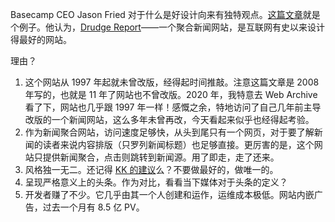 Basecamp CEO Jason Fried 对于什么是好设计向来有独特观点。[这篇文章](https://medium.com/signal-v-noise/why-the-drudge-report-is-one-of-the-best-designed-sites-on-the-web-c34f764c3c4c)就是个例子。他认为，[Drudge Report](https://www.drudgereport.com/)——一个聚合新闻网站，是互联网有史以来设计得最好的网站。

理由？

1. 这个网站从 1997 年起就未曾改版，经得起时间推敲。注意这篇文章是 2008 年写的，也就是 11 年了网站也不曾改版。2020 年，我特意去 Web Archive 看了下，网站也几乎跟 1997 年一样！感慨之余，特地访问了自己几年前主导改版的一个新闻网站，这么多年未曾再改，今天看起来似乎也经得起考验。
2. 作为新闻聚合网站，访问速度足够快，从头到尾只有一个网页，对于要了解新闻的读者来说内容排版（只罗列新闻标题）也足够直接。更厉害的是，这个网站只提供新闻聚合，点击则跳转到新闻源。用了即走，走了还来。
3. 风格独一无二。还记得 [KK 的建议](http://mp.weixin.qq.com/s?__biz=MzI4NDAwOTU3OA==&mid=2650677521&idx=1&sn=b6e534cedd566c912b3673986b27a0bb&chksm=f38b7414c4fcfd026d7bd0aa9677ce15f4b6cac2a29303c9a11d798e1adeedf33b13c13ef957&scene=21#wechat_redirect)么？不要做最好的，做唯一的。
4. 呈现严格意义上的头条。作为对比，看看当下媒体对于头条的定义？
5. 开发者赚了不少。它几乎由其一个人创建和运作，运维成本极低。网站内嵌广告，过去一个月有 8.5 亿 PV。